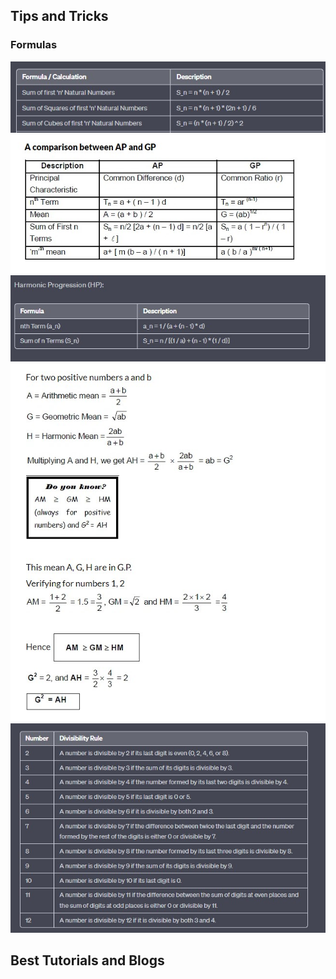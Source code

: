 <h2> Tips and Tricks </h2>
 <h3> Formulas </h3>

<img src="Images/NaturalNumbersFormulas.JPG"> </img>
<img src="Images/AP_GP.JPG" /> 
<img src="Images/HP.JPG" /> 
<img src="Images/GM_AM_HM.JPG" /> 
<img src="Images/DivisibilityRules.jpg" />

<h2> Best Tutorials and Blogs</h2>